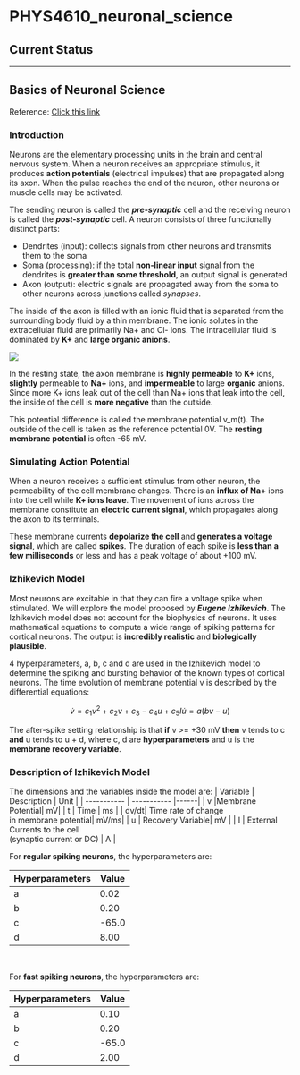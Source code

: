 # PHYS4610_neuronal_science
## Current Status

---
## Basics of Neuronal Science

Reference: [Click this link](http://www.columbia.edu/cu/appliedneuroshp/Spring2018/Spring18SHPAppliedNeuroLec5.pdf)

### Introduction
Neurons are the elementary processing units in the brain and central nervous system. When a neuron receives an appropriate stimulus, it produces **action potentials** (electrical impulses) that are propagated along its axon. When the pulse reaches the end of the neuron, other neurons or muscle cells may be activated.

The sending neuron is called the ***pre-synaptic*** cell and the receiving neuron is called the ***post-synaptic*** cell. A neuron consists of three functionally distinct parts:

- Dendrites (input): collects signals from other neurons and transmits them to the soma
- Soma (processing): if the total **non-linear input** signal from the dendrites is **greater than some threshold**, an output signal is generated
- Axon (output): electric signals are propagated away from the soma to other neurons across junctions called *synapses*.

The inside of the axon is filled with an ionic fluid that is separated from the surrounding body fluid by a thin membrane. The ionic solutes in the extracellular fluid are primarily Na+ and Cl- ions. The intracellular fluid is dominated by **K+**
and **large organic anions**.

<img src = 'https://www.irastoworldhealth.com/web/uploads/editor_uploads/neuron2.jpg?v217' style = 'text-align: center;'></img>

In the resting state, the axon membrane is **highly permeable** to **K+** ions, **slightly** permeable to **Na+** ions, and **impermeable** to large **organic** anions. Since more K+ ions leak out of the cell than Na+ ions that leak into the cell, the inside of the cell is **more negative** than the outside. 

This potential difference is called the membrane potential v_m(t). The outside of the cell is taken as the reference potential 0V. The **resting membrane potential** is often -65 mV.
<br>
### Simulating Action Potential
When a neuron receives a sufficient stimulus from other neuron, the permeability of the cell membrane changes. There is an **influx of Na+** ions into the cell while **K+ ions leave**. The movement of ions across the membrane constitute an **electric current signal**, which propagates along the axon to its terminals.

These membrane currents **depolarize the cell** and **generates a voltage signal**, which are called **spikes**. The duration of each spike is **less than a few milliseconds** or less and has a peak voltage of about +100 mV.
<br>
### Izhikevich Model
Most neurons are excitable in that they can fire a voltage spike when stimulated. We will explore the model proposed by ***Eugene Izhikevich***. The Izhikevich model does not account for the biophysics of neurons. It uses mathematical equations to compute a wide range of spiking patterns for cortical neurons. The output is **incredibly realistic** and **biologically plausible**.

4 hyperparameters, a, b, c and d are used in the Izhikevich model to determine the spiking and bursting behavior of the known types of cortical neurons. The time evolution of membrane potential v is described by the differential equations:

```math
\dot{v} = c_1v^2 + c_2v + c_3 - c_4u + c_5I
\dot{u} = a(bv - u)
  
```

The after-spike setting relationship is that **if** v >= +30 mV **then** v tends to c **and** u tends to u + d, where c, d are **hyperparameters** and u is the **membrane recovery variable**.
<br>

### Description of Izhikevich Model
The dimensions and the variables inside the model are:
| Variable   | Description | Unit |
| ----------- | ----------- |------|
| v    |Membrane Potential| mV|
| t   | Time        | ms |
| dv/dt| Time rate of change <br> in membrane potential| mV/ms|
| u | Recovery Variable| mV |
| I | External Currents to the cell <br> (synaptic current or DC) | A |
<br>

For **regular spiking neurons**, the hyperparameters are:

| Hyperparameters  |Value | 
| ----------- | ----------- |
| a| 0.02| 
| b   | 0.20| 
| c| -65.0| 
| d | 8.00| 

<br>

For **fast spiking neurons**, the hyperparameters are:

| Hyperparameters  |Value | 
| ----------- | ----------- |
| a    | 0.10| 
| b   | 0.20| 
| c| -65.0| 
| d | 2.00| 

